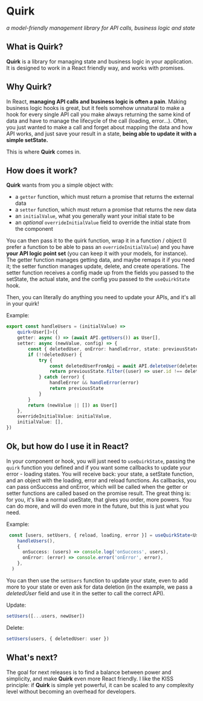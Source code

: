 # Quirk
_a model-friendly management library for API calls, business logic and state_

## What is Quirk?

**Quirk** is a library for managing state and business logic in your application.
It is designed to work in a React friendly way, and works with promises.

## Why Quirk?

In React, **managing API calls and business logic is often a pain**. Making business logic hooks is great,
but it feels somehow unnatural to make a hook for every single API call you make always returning the same kind of data and have to manage the lifecycle of the call (loading, error...).
Often, you just wanted to make a call and forget about mapping the data and how API works, and just save your result in a state, 
**being able to update it with a simple setState.**

This is where **Quirk** comes in.

## How does it work?

**Quirk** wants from you a simple object with:
- a `getter` function, which must return a promise that returns the external data
- a `setter` function, which must return a promise that returns the new data
- an `initialValue`, what you generally want your initial state to be
- an _optional_ `overrideInitialValue` field to override the initial state from the component

You can then pass it to the quirk function, wrap it in a function / object (I prefer a function to be able to pass an `overrideInitialValue`) and you have **your API logic point set** (you can keep it with your models, for instance).
The getter function manages getting data, and maybe remaps it if you need it; the setter function manages update, delete, and create operations.
The setter function receives a config made up from the fields you passed to the setState, the actual state, 
and the config you passed to the `useQuirkState` hook.

Then, you can literally do anything you need to update your APIs, and it's all in your quirk!

Example:

```ts
export const handleUsers = (initialValue) => 
    quirk<User[]>({
    getter: async () => (await API.getUsers()) as User[],
    setter: async (newValue, config) => {
        const { deletedUser, onError: handleError, state: previousState } = config
        if (!!deletedUser) {
            try {
                const deletedUserFromApi = await API.deleteUser(deletedUser)
                return previousState.filter((user) => user.id !== deletedUserFromApi.id)
            } catch (error) {
                handleError && handleError(error)
                return previousState
            }
        }
        return (newValue || []) as User[]
    },
    overrideInitialValue: initialValue,
    initialValue: [],
})
```

## Ok, but how do I use it in React?

In your component or hook, you will just need to `useQuirkState`, passing the `quirk` function you defined and if you want some callbacks to update your error - loading states.
You will receive back: your state, a setState function, and an object with the loading, error and reload functions.
As callbacks, you can pass onSuccess and onError, which will be called when the getter or setter functions are called based on the promise result.
The great thing is: for you, it's like a normal useState, that gives you order, more powers.
You can do more, and will do even more in the future, but this is just what you need.

Example:
```ts
 const [users, setUsers, { reload, loading, error }] = useQuirkState<User[]>(
    handleUsers(),
    {
      onSuccess: (users) => console.log('onSuccess', users),
      onError: (error) => console.error('onError', error),
    },
  )
```

You can then use the `setUsers` function to update your state, even to add more to your state or even ask for data deletion (in the example, we pass a _deletedUser_ field and use it in the setter to call the correct API).

Update:
```ts
setUsers([...users, newUser])
```
Delete:
```ts
setUsers(users, { deletedUser: user })
```

## What's next?

The goal for next releases is to find a balance between power and simplicity, and make **Quirk** even more React friendly.
I like the KISS principle: if **Quirk** is simple yet powerful, it can be scaled to any complexity level without becoming an overhead for developers.
